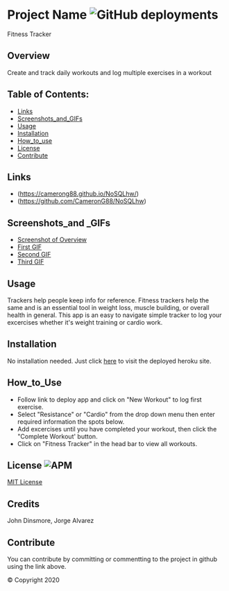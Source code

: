  # Project Name ![GitHub deployments](https://img.shields.io/github/deployments/badges/shields/shields-staging?color=pink)
Fitness Tracker

  ## Overview 
  Create and track daily workouts and log multiple exercises in a workout

  ## Table of Contents:
  - [Links](#Links)
  - [Screenshots_and_GIFs](#Screenshots_and_GIFs)
  - [Usage](#Motivation)
  - [Installation](#Installation)
  - [How_to_use](#How_to_use)
  - [License](#License)
  - [Contribute](#Contribute)

  ## Links
  - (https://camerong88.github.io/NoSQLhw/)
  - (https://github.com/CameronG88/NoSQLhw)

  ## Screenshots_and _GIFs
  - [Screenshot of Overview](./public/images/fitoverviewshot.png)
  - [First GIF](./public/images/fitstart.gif)
  - [Second GIF](./public/images/fitsecond.gif)
  - [Third GIF](./public/images/fitthird.gif)
  ## Usage
Trackers help people keep info for reference.  Fitness trackers help the same and is an essential tool in weight loss, muscle building, or overall health in general. This app is an easy to navigate simple tracker to log your excercises whether it's weight training or cardio work.


  ## Installation
No installation needed.  Just click [here](https://pacific-river-61419.herokuapp.com/) to visit the deployed heroku site.

  ## How_to_Use
  - Follow link to deploy app and click on "New Workout" to log first exercise.  
  - Select "Resistance" or "Cardio" from the drop down menu then enter required information the spots below.
  - Add excercises until you have completed your workout, then click the "Complete Workout' button.  
  - Click on "Fitness Tracker" in the head bar to view all workouts.

 ## License ![APM](https://img.shields.io/apm/l/npm?color=pink&style=plastic)
  [MIT License](https://opensource.org/licenses/MIT)

 ## Credits
  John Dinsmore, Jorge Alvarez

  ## Contribute
 You can contribute by committing or commentting to the project in github using the link above.

  © Copyright 2020

  